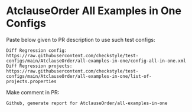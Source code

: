 # AtclauseOrder All Examples in One Configs
Paste below given to PR description to use such test configs:
```
Diff Regression config: https://raw.githubusercontent.com/checkstyle/test-configs/main/AtclauseOrder/all-examples-in-one/config-all-in-one.xml
Diff Regression projects: https://raw.githubusercontent.com/checkstyle/test-configs/main/AtclauseOrder/all-examples-in-one/list-of-projects.properties
```
Make comment in PR:
```
Github, generate report for AtclauseOrder/all-examples-in-one
```
